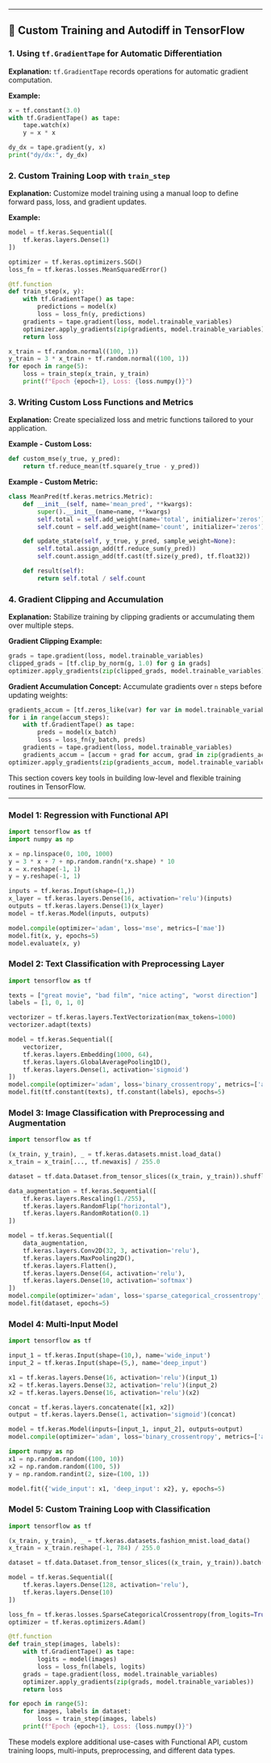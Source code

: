 
---
## 🔧 Custom Training and Autodiff in TensorFlow

### 1. Using `tf.GradientTape` for Automatic Differentiation

**Explanation:**
`tf.GradientTape` records operations for automatic gradient computation.

**Example:**

```python
x = tf.constant(3.0)
with tf.GradientTape() as tape:
    tape.watch(x)
    y = x * x

dy_dx = tape.gradient(y, x)
print("dy/dx:", dy_dx)
```

### 2. Custom Training Loop with `train_step`

**Explanation:**
Customize model training using a manual loop to define forward pass, loss, and gradient updates.

**Example:**

```python
model = tf.keras.Sequential([
    tf.keras.layers.Dense(1)
])

optimizer = tf.keras.optimizers.SGD()
loss_fn = tf.keras.losses.MeanSquaredError()

@tf.function
def train_step(x, y):
    with tf.GradientTape() as tape:
        predictions = model(x)
        loss = loss_fn(y, predictions)
    gradients = tape.gradient(loss, model.trainable_variables)
    optimizer.apply_gradients(zip(gradients, model.trainable_variables))
    return loss

x_train = tf.random.normal((100, 1))
y_train = 3 * x_train + tf.random.normal((100, 1))
for epoch in range(5):
    loss = train_step(x_train, y_train)
    print(f"Epoch {epoch+1}, Loss: {loss.numpy()}")
```

### 3. Writing Custom Loss Functions and Metrics

**Explanation:**
Create specialized loss and metric functions tailored to your application.

**Example - Custom Loss:**

```python
def custom_mse(y_true, y_pred):
    return tf.reduce_mean(tf.square(y_true - y_pred))
```

**Example - Custom Metric:**

```python
class MeanPred(tf.keras.metrics.Metric):
    def __init__(self, name='mean_pred', **kwargs):
        super().__init__(name=name, **kwargs)
        self.total = self.add_weight(name='total', initializer='zeros')
        self.count = self.add_weight(name='count', initializer='zeros')

    def update_state(self, y_true, y_pred, sample_weight=None):
        self.total.assign_add(tf.reduce_sum(y_pred))
        self.count.assign_add(tf.cast(tf.size(y_pred), tf.float32))

    def result(self):
        return self.total / self.count
```

### 4. Gradient Clipping and Accumulation

**Explanation:**
Stabilize training by clipping gradients or accumulating them over multiple steps.

**Gradient Clipping Example:**

```python
grads = tape.gradient(loss, model.trainable_variables)
clipped_grads = [tf.clip_by_norm(g, 1.0) for g in grads]
optimizer.apply_gradients(zip(clipped_grads, model.trainable_variables))
```

**Gradient Accumulation Concept:**
Accumulate gradients over `n` steps before updating weights:

```python
gradients_accum = [tf.zeros_like(var) for var in model.trainable_variables]
for i in range(accum_steps):
    with tf.GradientTape() as tape:
        preds = model(x_batch)
        loss = loss_fn(y_batch, preds)
    gradients = tape.gradient(loss, model.trainable_variables)
    gradients_accum = [accum + grad for accum, grad in zip(gradients_accum, gradients)]
optimizer.apply_gradients(zip(gradients_accum, model.trainable_variables))
```

This section covers key tools in building low-level and flexible training routines in TensorFlow.



---


### Model 1: Regression with Functional API

```python
import tensorflow as tf
import numpy as np

x = np.linspace(0, 100, 1000)
y = 3 * x + 7 + np.random.randn(*x.shape) * 10
x = x.reshape(-1, 1)
y = y.reshape(-1, 1)

inputs = tf.keras.Input(shape=(1,))
x_layer = tf.keras.layers.Dense(16, activation='relu')(inputs)
outputs = tf.keras.layers.Dense(1)(x_layer)
model = tf.keras.Model(inputs, outputs)

model.compile(optimizer='adam', loss='mse', metrics=['mae'])
model.fit(x, y, epochs=5)
model.evaluate(x, y)
```

### Model 2: Text Classification with Preprocessing Layer

```python
import tensorflow as tf

texts = ["great movie", "bad film", "nice acting", "worst direction"]
labels = [1, 0, 1, 0]

vectorizer = tf.keras.layers.TextVectorization(max_tokens=1000)
vectorizer.adapt(texts)

model = tf.keras.Sequential([
    vectorizer,
    tf.keras.layers.Embedding(1000, 64),
    tf.keras.layers.GlobalAveragePooling1D(),
    tf.keras.layers.Dense(1, activation='sigmoid')
])
model.compile(optimizer='adam', loss='binary_crossentropy', metrics=['accuracy'])
model.fit(tf.constant(texts), tf.constant(labels), epochs=5)
```

### Model 3: Image Classification with Preprocessing and Augmentation

```python
import tensorflow as tf

(x_train, y_train), _ = tf.keras.datasets.mnist.load_data()
x_train = x_train[..., tf.newaxis] / 255.0

dataset = tf.data.Dataset.from_tensor_slices((x_train, y_train)).shuffle(1000).batch(32)

data_augmentation = tf.keras.Sequential([
    tf.keras.layers.Rescaling(1./255),
    tf.keras.layers.RandomFlip("horizontal"),
    tf.keras.layers.RandomRotation(0.1)
])

model = tf.keras.Sequential([
    data_augmentation,
    tf.keras.layers.Conv2D(32, 3, activation='relu'),
    tf.keras.layers.MaxPooling2D(),
    tf.keras.layers.Flatten(),
    tf.keras.layers.Dense(64, activation='relu'),
    tf.keras.layers.Dense(10, activation='softmax')
])
model.compile(optimizer='adam', loss='sparse_categorical_crossentropy', metrics=['accuracy'])
model.fit(dataset, epochs=5)
```

### Model 4: Multi-Input Model

```python
import tensorflow as tf

input_1 = tf.keras.Input(shape=(10,), name='wide_input')
input_2 = tf.keras.Input(shape=(5,), name='deep_input')

x1 = tf.keras.layers.Dense(16, activation='relu')(input_1)
x2 = tf.keras.layers.Dense(32, activation='relu')(input_2)
x2 = tf.keras.layers.Dense(16, activation='relu')(x2)

concat = tf.keras.layers.concatenate([x1, x2])
output = tf.keras.layers.Dense(1, activation='sigmoid')(concat)

model = tf.keras.Model(inputs=[input_1, input_2], outputs=output)
model.compile(optimizer='adam', loss='binary_crossentropy', metrics=['accuracy'])

import numpy as np
x1 = np.random.random((100, 10))
x2 = np.random.random((100, 5))
y = np.random.randint(2, size=(100, 1))

model.fit({'wide_input': x1, 'deep_input': x2}, y, epochs=5)
```

### Model 5: Custom Training Loop with Classification

```python
import tensorflow as tf

(x_train, y_train), _ = tf.keras.datasets.fashion_mnist.load_data()
x_train = x_train.reshape(-1, 784) / 255.0

dataset = tf.data.Dataset.from_tensor_slices((x_train, y_train)).batch(64)

model = tf.keras.Sequential([
    tf.keras.layers.Dense(128, activation='relu'),
    tf.keras.layers.Dense(10)
])

loss_fn = tf.keras.losses.SparseCategoricalCrossentropy(from_logits=True)
optimizer = tf.keras.optimizers.Adam()

@tf.function
def train_step(images, labels):
    with tf.GradientTape() as tape:
        logits = model(images)
        loss = loss_fn(labels, logits)
    grads = tape.gradient(loss, model.trainable_variables)
    optimizer.apply_gradients(zip(grads, model.trainable_variables))
    return loss

for epoch in range(5):
    for images, labels in dataset:
        loss = train_step(images, labels)
    print(f"Epoch {epoch+1}, Loss: {loss.numpy()}")
```

These models explore additional use-cases with Functional API, custom training loops, multi-inputs, preprocessing, and different data types.
